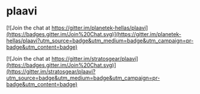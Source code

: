 # plaavi

[![Join the chat at https://gitter.im/planetek-hellas/plaavi](https://badges.gitter.im/Join%20Chat.svg)](https://gitter.im/planetek-hellas/plaavi?utm_source=badge&utm_medium=badge&utm_campaign=pr-badge&utm_content=badge)

[![Join the chat at https://gitter.im/stratosgear/plaavi](https://badges.gitter.im/Join%20Chat.svg)](https://gitter.im/stratosgear/plaavi?utm_source=badge&utm_medium=badge&utm_campaign=pr-badge&utm_content=badge)
